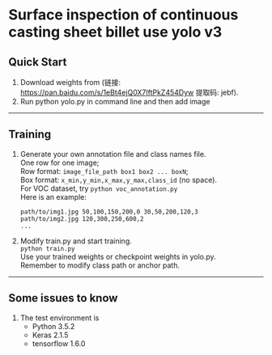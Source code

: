 # Surface inspection of continuous casting sheet billet use yolo v3

## Quick Start

1. Download weights from (链接: https://pan.baidu.com/s/1eBt4ejQ0X7IftPkZ454Dyw 提取码: jebf).
2. Run python yolo.py in command line and then add image

---

## Training

1. Generate your own annotation file and class names file.  
    One row for one image;  
    Row format: `image_file_path box1 box2 ... boxN`;  
    Box format: `x_min,y_min,x_max,y_max,class_id` (no space).  
    For VOC dataset, try `python voc_annotation.py`  
    Here is an example:
    ```
    path/to/img1.jpg 50,100,150,200,0 30,50,200,120,3
    path/to/img2.jpg 120,300,250,600,2
    ...
    ```

3. Modify train.py and start training.  
    `python train.py`  
    Use your trained weights or checkpoint weights in yolo.py.  
    Remember to modify class path or anchor path.

---

## Some issues to know

1. The test environment is
    - Python 3.5.2
    - Keras 2.1.5
    - tensorflow 1.6.0